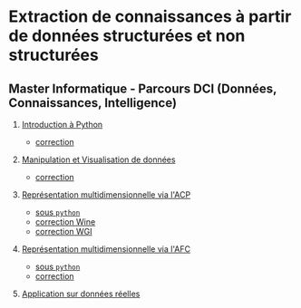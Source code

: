 # Extraction de connaissances à partir de données structurées et non structurées

## Master Informatique - Parcours DCI (Données, Connaissances, Intelligence)

1. [Introduction à Python](seance1-intro-python)
    - [correction](seance1-correction.html)

2. [Manipulation et Visualisation de données](seance2-stat-python)
    - [correction](seance2-correction.html)

3. [Représentation multidimensionnelle via l'ACP](seance3-acp.html)
    - [sous `python`](seance3-acp-python.html)
    - [correction Wine](seance3-correction-wine.html)
    - [correction WGI](seance3-correction-wgi.html)

4. [Représentation multidimensionnelle via l'AFC](seance4-afc.html)
    - [sous `python`](seance4-afc-python.html)
    - [correction](seance4-afc-correction.html)

5. [Application sur données réelles](seance5-donnees-reelles-1.html)

<!--
5. [Classification avec CAH et k-means](seance5-classif.html)
    - [sous `python`](seance5-classif-python.html)
    - [correction](seance5-correction.html)
6. [Application sur données réelles](seance6-donnees-reelles.html)
    - [correction](seance6-correction.html)



- Nouveau programme :
    1. Intro Python
    2. Manipulation "à la SQL" et visualisation de données (univarié et bivarié)
    3. ACP
    4. AFC
    5. Application sur données réelles
    6. [TP noté]
    7. k-means et CAH
    8. DBSCAN, SOM, MDS et autre ?
    9. 2ème application sur données réelles
    10. [TP noté Evaluation finale]



-->

<!--
Lien vers les plateformes de l'UFR Math-Info : 
- [JupyterHub](https://jupyter.ens.math-info.univ-paris5.fr/)
- [RStudio](https://rstudio.ens.math-info.univ-paris5.fr/)
-->

